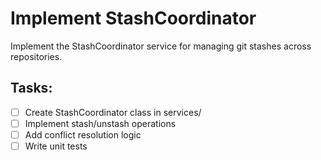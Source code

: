 # Implement StashCoordinator

Implement the StashCoordinator service for managing git stashes across repositories.

## Tasks:
- [ ] Create StashCoordinator class in services/
- [ ] Implement stash/unstash operations
- [ ] Add conflict resolution logic
- [ ] Write unit tests